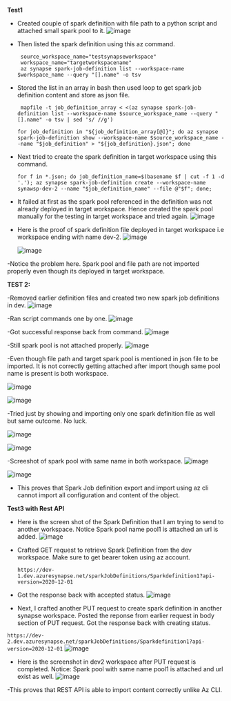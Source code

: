 **Test1**
- Created couple of spark definition with file path to a python script and attached small spark pool to it.
![image](https://github.com/user-attachments/assets/de7f32c5-f45e-4922-a828-65739f2e44ac)

- Then listed the spark definition using this az command.
   ```
    source_workspace_name="testsynapseworkspace"
    workspace_name="targetworkspacename"
    az synapse spark-job-definition list --workspace-name $workspace_name --query "[].name" -o tsv
  ```
- Stored the list in an array in bash then used loop to get spark job definition content and store as json file.

  ```
   mapfile -t job_definition_array < <(az synapse spark-job-definition list --workspace-name $source_workspace_name --query "[].name" -o tsv | sed 's/ //g')
  ```
  ```
  for job_definition in "${job_definition_array[@]}"; do az synapse spark-job-definition show --workspace-name $source_workspace_name --name "$job_definition" > "${job_definition}.json"; done
  ``` 
- Next tried to create the spark definition in target workspace using this command.
   ```
   for f in *.json; do job_definition_name=$(basename $f | cut -f 1 -d '.'); az synapse spark-job-definition create --workspace-name synawsp-dev-2 --name "$job_definition_name" --file @"$f"; done;
   ``` 
- It failed at first as the spark pool referenced in the definition was not already deployed in target workspace. Hence created the spark pool manually for the testing in target workspace and tried again.
  ![image](https://github.com/user-attachments/assets/4c66569a-e2e1-4a00-a5a8-2d702dbc2dea)

- Here is the proof of spark definition file deployed in target workspace i.e workspace ending with name dev-2.
  ![image](https://github.com/user-attachments/assets/0adcd6b7-0b30-4536-aba8-13887dea9d1f)
  
  ![image](https://github.com/user-attachments/assets/04e70585-37f6-4fef-974b-b63c674d802e)

-Notice the problem here. Spark pool and file path are not imported properly even though its deployed in target workspace.


**TEST 2:**

-Removed earlier definition files and created two new spark job definitions in dev.
![image](https://github.com/user-attachments/assets/ee193416-5c91-4dba-9908-7d7211c1b2d7)

-Ran script commands one by one.
![image](https://github.com/user-attachments/assets/ece23d0a-39d4-40d0-9683-8574f555d74c)

-Got successful response back from command. 
![image](https://github.com/user-attachments/assets/a9ad2bdd-b64a-4052-b6fe-2148dea46139)

-Still spark pool is not attached properly.
![image](https://github.com/user-attachments/assets/73681958-2d39-4f51-9691-ad45dd455187)

-Even though file path and target spark pool is mentioned in json file to be imported. It is not correctly getting attached after import though same pool name is present is both workspace.

![image](https://github.com/user-attachments/assets/f2003371-ebb1-47e6-b69d-bacd0eaf3750)

![image](https://github.com/user-attachments/assets/8049415f-28e8-4c48-9c7e-49c7f8440897)

-Tried just by showing and importing only one spark definition file as well but same outcome. No luck.

![image](https://github.com/user-attachments/assets/76040c28-07ad-4e7f-ad77-4b8f2a8e49c1)

![image](https://github.com/user-attachments/assets/5d8c8386-a60a-4aa2-bf01-33dced15caf5)

-Screeshot of spark pool with same name in both workspace.
![image](https://github.com/user-attachments/assets/316c314c-72c5-4f46-af42-2abe3aa9a1cd)

![image](https://github.com/user-attachments/assets/39b02e25-3564-4583-9f0c-04cd1f66edd9)

- This proves that Spark Job definition export and import using az cli cannot import all configuration and content of the object.

**Test3 with Rest API**

- Here is the screen shot of the Spark Definition that I am trying to send to another workspace. Notice Spark pool name pool1 is attached an url is added.
![image](https://github.com/user-attachments/assets/2963b45f-52d4-41c1-b9f8-bbd3f38a4516)


- Crafted GET request to retrieve Spark Definition from the dev workspace. Make sure to get bearer token using az account.
  
  ``` https://dev-1.dev.azuresynapse.net/sparkJobDefinitions/Sparkdefinition1?api-version=2020-12-01 ```
- Got the response back with accepted status.
 ![image](https://github.com/user-attachments/assets/d6231de7-9452-489e-8f72-7debc34842cc)

- Next, I crafted another PUT request to create spark definition in another synapse workspace. Posted the reponse from earlier request in body section of PUT request. Got the response back with creating status.
  
``` https://dev-2.dev.azuresynapse.net/sparkJobDefinitions/Sparkdefinition1?api-version=2020-12-01 ```
![image](https://github.com/user-attachments/assets/edf79ba1-13ac-45d6-971d-4cb869bfbe50)

- Here is the screenshot in dev2 workspace after PUT request is completed. Notice: Spark pool with same name pool1 is attached and url exist as well.
![image](https://github.com/user-attachments/assets/c1d5893c-bfd1-44fd-9a84-87041aff6738)

-This proves that REST API is able to import content correctly unlike Az CLI.


